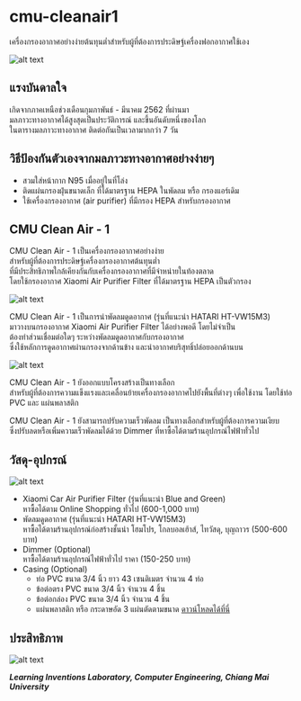 # cmu-cleanair1
เครื่องกรองอากาศอย่างง่ายต้นทุนต่ำสำหรับผู้ที่ต้องการประดิษฐ์เครื่องฟอกอากาศใช้เอง

![alt text](https://raw.githubusercontent.com/LILCMU/cmu-cleanair1/master/CMU%20Clean%20Air%20-%201.jpg)

## แรงบันดาลใจ
เกิดจากภาคเหนือช่วงเดือนกุมภาพันธ์ - มีนาคม 2562 ที่ผ่านมา  
มลภาวะทางอากาศได้สูงสุดเป็นประวัติการณ์ และขึ้นอันดับหนึ่งของโลก  
ในตารางมลภาวะทางอากาศ ติดต่อกันเป็นเวลามากกว่า 7 วัน

## วิธีป้องกันตัวเองจากมลภาวะทางอากาศอย่างง่ายๆ 
* สวมใส่หน้ากาก N95 เมื่ออยู่ในที่โล่ง  
* ติดแผ่นกรองฝุ่นขนาดเล็ก ที่ได้มาตรฐาน HEPA ในพัดลม หรือ กรองแอร์เดิม  
* ใช้เครื่องกรองอากาศ (air purifier) ที่มีกรอง HEPA สำหรับกรองอากาศ

## CMU Clean Air - 1  
CMU Clean Air - 1 เป็นเครื่องกรองอากาศอย่างง่าย  
สำหรับผู้ที่ต้องการประดิษฐ์เครื่องกรองอากาศต้นทุนต่ำ  
ที่มีประสิทธิภาพใกล้เคียงกันกับเครื่องกรองอากาศที่มีจำหน่ายในท้องตลาด  
โดยใช้กรองอากาศ Xiaomi Air Purifier Filter ที่ได้มาตรฐาน HEPA เป็นตัวกรอง

![alt text](https://raw.githubusercontent.com/LILCMU/cmu-cleanair1/master/Diagram%20-%20CMU%20Cleanair-1%20.jpg)

CMU Clean Air - 1 เป็นการนำพัดลมดูดอากาศ (รุ่นที่แนะนำ HATARI HT-VW15M3)  
มาวางบนกรองอากาศ Xiaomi Air Purifier Filter ได้อย่างพอดี โดยไม่จำเป็น  
ต้องทำส่วนเชื่อมต่อใดๆ ระหว่างพัดลมดูดอากาศกับกรองอากาศ  
ซึ่งใช้หลักการดูดอากาศผ่านกรองจากด้านข้าง และนำอากาศบริสุทธิ์ปล่อยออกด้านบน 

![alt text](https://raw.githubusercontent.com/LILCMU/cmu-cleanair1/master/DIY%20-%20Air%20Purifier.jpg)

CMU Clean Air - 1 ยังออกแบบโครงสร้างเป็นทางเลือก  
สำหรับผู้ที่ต้องการความแข็งแรงและเคลื่อนย้ายเครื่องกรองอากาศไปยังพื้นที่ต่างๆ เพื่อใช้งาน โดยใช้ท่อ PVC และ แผ่นพลาสติก

CMU Clean Air - 1 ยังสามารถปรับความเร็วพัดลม เป็นทางเลือกสำหรับผู้ที่ต้องการความเงียบ  
ซึ่งปรับลดหรือเพิ่มความเร็วพัดลมได้ด้วย Dimmer ที่หาซื้อได้ตามร้านอุปกรณ์ไฟฟ้าทั่วไป 

## วัสดุ-อุปกรณ์

![alt text](https://raw.githubusercontent.com/LILCMU/cmu-cleanair1/master/Material%20-%20CMU%20Clean%20Air%20-%201.jpg)

* Xiaomi Car Air Purifier Filter (รุ่นที่แนะนำ Blue and Green)  
หาซื้อได้ตาม Online Shopping ทั่วไป (600-1,000 บาท)
* พัดลมดูดอากาศ  (รุ่นที่แนะนำ HATARI HT-VW15M3)  
หาซื้อได้ตามร้านอุปกรณ์ก่อสร้างชั้นนำ โฮมโปร, โกลบอลเฮ้าส์, ไทวัสดุ, บุญถาวร (500-600 บาท)
* Dimmer (Optional)  
หาซื้อได้ตามร้านอุปกรณ์ไฟฟ้าทั่วไป ราคา (150-250 บาท)
* Casing (Optional)
  * ท่อ PVC ขนาด 3/4 นิ้ว ยาว 43 เซนติเมตร จำนวน 4 ท่อ
  * ข้อต่อตรง PVC ขนาด 3/4 นิ้ว จำนวน 4 ชิ้น
  * ข้อต่อกล่อง PVC ขนาด 3/4 นิ้ว จำนวน 4 ชิ้น
  * แผ่นพลาสติก หรือ กระดาษอัด 3 แผ่นตัดตามขนาด [ดาวน์โหลดได้ที่นี่](https://github.com/LILCMU/cmu-cleanair1/raw/master/Casing%20-%20CMU%20Clean%20Air%20-%201.zip)



## ประสิทธิภาพ

![alt text](https://raw.githubusercontent.com/LILCMU/cmu-cleanair1/master/Performance%20-%20CMU%20Clean%20Air%20-%201.jpg)



***Learning Inventions Laboratory, Computer Engineering, Chiang Mai University***
